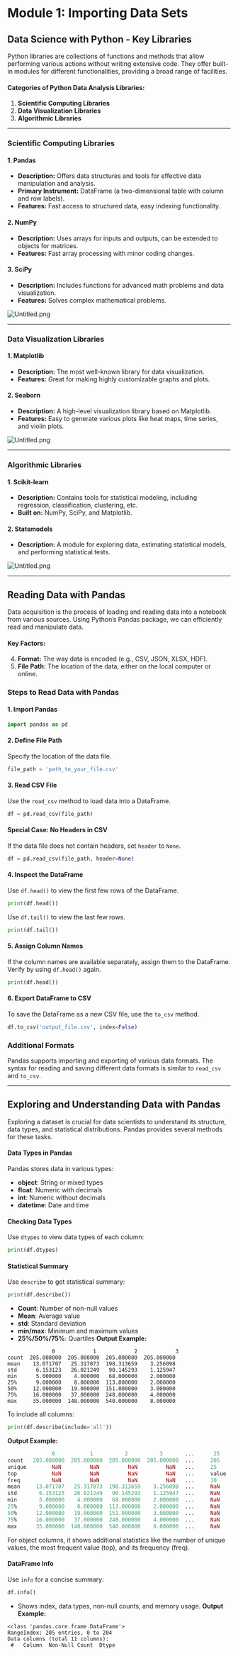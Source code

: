 

# Module 1: Importing Data Sets
## Data Science with Python - Key Libraries
Python libraries are collections of functions and methods that allow performing various actions without writing extensive code. They offer built-in modules for different functionalities, providing a broad range of facilities.
#### Categories of Python Data Analysis Libraries:
1. **Scientific Computing Libraries**
2. **Data Visualization Libraries**
3. **Algorithmic Libraries**

___
### Scientific Computing Libraries
#### 1. **Pandas**
- **Description:** Offers data structures and tools for effective data manipulation and analysis.
- **Primary Instrument:** DataFrame (a two-dimensional table with column and row labels).
- **Features:** Fast access to structured data, easy indexing functionality.
#### 2. **NumPy**
- **Description:** Uses arrays for inputs and outputs, can be extended to objects for matrices.
- **Features:** Fast array processing with minor coding changes.
#### 3. **SciPy**
- **Description:** Includes functions for advanced math problems and data visualization.
- **Features:** Solves complex mathematical problems.

![Untitled.png](https://prod-files-secure.s3.us-west-2.amazonaws.com/03e82b26-cccb-4906-bb56-adabcbdc0655/997ac361-58a8-4f04-bb0f-79fea4baa761/Untitled.png?X-Amz-Algorithm=AWS4-HMAC-SHA256&X-Amz-Content-Sha256=UNSIGNED-PAYLOAD&X-Amz-Credential=AKIAT73L2G45HZZMZUHI%2F20241016%2Fus-west-2%2Fs3%2Faws4_request&X-Amz-Date=20241016T032242Z&X-Amz-Expires=3600&X-Amz-Signature=6ce2f68ce962513945760ca53146243a57832c1ea653f33c2eea476857d8c731&X-Amz-SignedHeaders=host&x-id=GetObject)
___
### Data Visualization Libraries
#### 1. **Matplotlib**
- **Description:** The most well-known library for data visualization.
- **Features:** Great for making highly customizable graphs and plots.
#### 2. **Seaborn**
- **Description:** A high-level visualization library based on Matplotlib.
- **Features:** Easy to generate various plots like heat maps, time series, and violin plots.

![Untitled.png](https://prod-files-secure.s3.us-west-2.amazonaws.com/03e82b26-cccb-4906-bb56-adabcbdc0655/733d1e42-5a53-4fd8-90c1-3d85254369a6/Untitled.png?X-Amz-Algorithm=AWS4-HMAC-SHA256&X-Amz-Content-Sha256=UNSIGNED-PAYLOAD&X-Amz-Credential=AKIAT73L2G45HZZMZUHI%2F20241016%2Fus-west-2%2Fs3%2Faws4_request&X-Amz-Date=20241016T032241Z&X-Amz-Expires=3600&X-Amz-Signature=ad9e1207265d9193364129c8a79f72ae0311ce2a049ae17488d252629ee807d7&X-Amz-SignedHeaders=host&x-id=GetObject)
___
### Algorithmic Libraries
#### 1. **Scikit-learn**
- **Description:** Contains tools for statistical modeling, including regression, classification, clustering, etc.
- **Built on:** NumPy, SciPy, and Matplotlib.
#### 2. **Statsmodels**
- **Description:** A module for exploring data, estimating statistical models, and performing statistical tests.

![Untitled.png](https://prod-files-secure.s3.us-west-2.amazonaws.com/03e82b26-cccb-4906-bb56-adabcbdc0655/c62885f5-417d-4179-834f-d68f8f2bdf39/Untitled.png?X-Amz-Algorithm=AWS4-HMAC-SHA256&X-Amz-Content-Sha256=UNSIGNED-PAYLOAD&X-Amz-Credential=AKIAT73L2G45HZZMZUHI%2F20241016%2Fus-west-2%2Fs3%2Faws4_request&X-Amz-Date=20241016T032241Z&X-Amz-Expires=3600&X-Amz-Signature=0fcaf9a913634cafb50af5efb69e3c94a1ecea46a5048e6ecaacd1873404dab7&X-Amz-SignedHeaders=host&x-id=GetObject)
___
## Reading Data with Pandas
Data acquisition is the process of loading and reading data into a notebook from various sources. Using Python’s Pandas package, we can efficiently read and manipulate data.
#### Key Factors:
4. **Format:** The way data is encoded (e.g., CSV, JSON, XLSX, HDF).
5. **File Path:** The location of the data, either on the local computer or online.
### Steps to Read Data with Pandas
#### 1. **Import Pandas**
```python
import pandas as pd
```
#### 2. **Define File Path**
Specify the location of the data file.
```python
file_path = 'path_to_your_file.csv'
```
#### 3. **Read CSV File**
Use the `read_csv` method to load data into a DataFrame.
```python
df = pd.read_csv(file_path)
```
#### Special Case: No Headers in CSV
If the data file does not contain headers, set `header` to `None`.
```python
df = pd.read_csv(file_path, header=None)
```
#### 4. **Inspect the DataFrame**
Use `df.head()` to view the first few rows of the DataFrame.
```python
print(df.head())
```
Use `df.tail()` to view the last few rows.
```python
print(df.tail())
```
#### 5. **Assign Column Names**
If the column names are available separately, assign them to the DataFrame.
Verify by using `df.head()` again.
```python
print(df.head())
```
#### 6. **Export DataFrame to CSV**
To save the DataFrame as a new CSV file, use the `to_csv` method.
```python
df.to_csv('output_file.csv', index=False)
```
### Additional Formats
Pandas supports importing and exporting of various data formats. The syntax for reading and saving different data formats is similar to `read_csv` and `to_csv`.
___
## Exploring and Understanding Data with Pandas
Exploring a dataset is crucial for data scientists to understand its structure, data types, and statistical distributions. Pandas provides several methods for these tasks.
#### Data Types in Pandas
Pandas stores data in various types:
- **object**: String or mixed types
- **float**: Numeric with decimals
- **int**: Numeric without decimals
- **datetime**: Date and time
#### Checking Data Types
Use `dtypes` to view data types of each column:
```python
print(df.dtypes)
```
#### Statistical Summary
Use `describe` to get statistical summary:
```python
print(df.describe())
```
- **Count**: Number of non-null values
- **Mean**: Average value
- **std**: Standard deviation
- **min/max**: Minimum and maximum values
- **25%/50%/75%**: Quartiles
**Output Example:**
```plain text
              0            1            2            3
count  205.000000  205.000000  205.000000  205.000000
mean    13.071707   25.317073  198.313659    3.256098
std      6.153123   26.021249   90.145293    1.125947
min      5.000000    4.000000   68.000000    2.000000
25%      9.000000    8.000000  113.000000    2.000000
50%     12.000000   19.000000  151.000000    3.000000
75%     16.000000   37.000000  248.000000    4.000000
max     35.000000  148.000000  540.000000    8.000000
```
To include all columns:
```python
print(df.describe(include='all'))
```
**Output Example:**
```r
              0           1          2          3       ...      25       26       27
count   205.000000  205.000000  205.000000  205.000000  ...     205      205      205
unique        NaN         NaN         NaN         NaN   ...     25       25       25
top           NaN         NaN         NaN         NaN   ...     value    value    value
freq          NaN         NaN         NaN         NaN   ...     10       10       10
mean     13.071707   25.317073  198.313659    3.256098  ...     NaN      NaN      NaN
std       6.153123   26.021249   90.145293    1.125947  ...     NaN      NaN      NaN
min       5.000000    4.000000   68.000000    2.000000  ...     NaN      NaN      NaN
25%       9.000000    8.000000  113.000000    2.000000  ...     NaN      NaN      NaN
50%      12.000000   19.000000  151.000000    3.000000  ...     NaN      NaN      NaN
75%      16.000000   37.000000  248.000000    4.000000  ...     NaN      NaN      NaN
max      35.000000  148.000000  540.000000    8.000000  ...     NaN      NaN      NaN
```
For object columns, it shows additional statistics like the number of unique values, the most frequent value (top), and its frequency (freq).
#### DataFrame Info
Use `info` for a concise summary:
```python
df.info()
```
- Shows index, data types, non-null counts, and memory usage.
**Output Example:**
```less
<class 'pandas.core.frame.DataFrame'>
RangeIndex: 205 entries, 0 to 204
Data columns (total 11 columns):
 #   Column  Non-Null Count  Dtype
